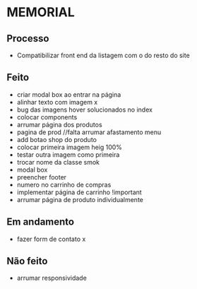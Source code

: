 # MEMORIAL

## Processo
* Compatibilizar front end da listagem com o do resto do site

## Feito
* criar modal box ao entrar na página
* alinhar texto com imagem x
* bug das imagens hover solucionados no index
* colocar components 
* arrumar página dos produtos
* pagina de prod //falta arrumar afastamento menu
* add botao shop  do produto
* colocar primeira imagem heig 100%
* testar outra imagem como primeira
* trocar nome da classe smok
* modal box
* preencher footer
* numero no carrinho de compras
* implementar página de carrinho !important
* arrumar página de produto individualmente

## Em andamento
* fazer form de contato x

## Não feito
* arrumar responsividade
